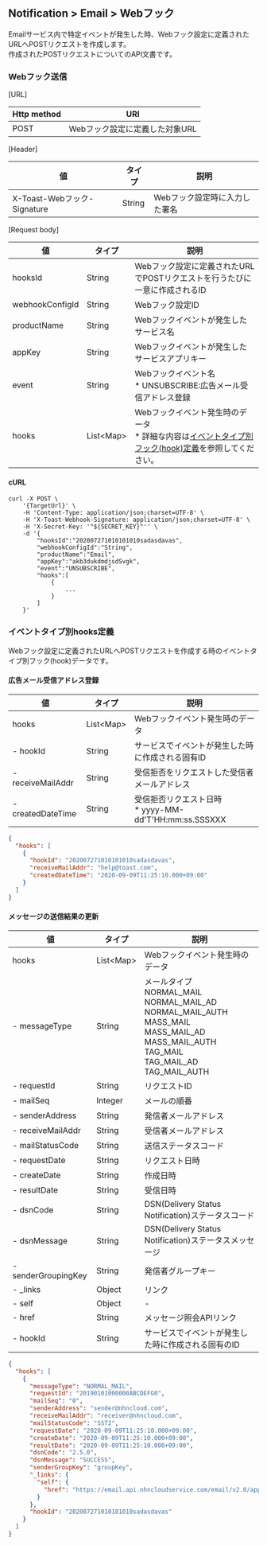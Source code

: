 ## Notification > Email > Webフック

Emailサービス内で特定イベントが発生した時、Webフック設定に定義されたURLへPOSTリクエストを作成します。<br>
作成されたPOSTリクエストについてのAPI文書です。

### Webフック送信

[URL]

| Http method | 	URI              |
|-------------|-------------------|
| POST        | Webフック設定に定義した対象URL |

[Header]

| 値                       | 	タイプ   | 	説明          |
|---------------------------|---------|----------------|
| X-Toast-Webフック-Signature | 	String | Webフック設定時に入力した署名 |

[Request body]

| 値             | 	タイプ        | 	説明                                                                                 |
|-----------------|--------------|---------------------------------------------------------------------------------------|
| hooksId         | 	String      | Webフック設定に定義されたURLでPOSTリクエストを行うたびに一意に作成されるID                                           |
| webhookConfigId | 	String      | Webフック設定ID                                                                              |
| productName     | 	String      | 	Webフックイベントが発生したサービス名                                                                   |
| appKey          | 	String      | Webフックイベントが発生したサービスアプリキー                                                                  |
| event           | 	String      | Webフックイベント名<br>* UNSUBSCRIBE:広告メール受信アドレス登録                                            |
| hooks           | 	List\<Map\> | Webフックイベント発生時のデータ<br>* 詳細な内容は[イベントタイプ別フック(hook)定義](./api-guide/#event-hooks)を参照してください。 |

#### cURL

```
curl -X POST \
    '{TargetUrl}' \
    -H 'Content-Type: application/json;charset=UTF-8' \
    -H 'X-Toast-Webhook-Signature: application/json;charset=UTF-8' \
    -H 'X-Secret-Key: '"${SECRET_KEY}"'' \
    -d '{
        "hooksId":"202007271010101010sadasdavas",
        "webhookConfigId":"String",
        "productName":"Email",
        "appKey":"akb3dukdmdjsdSvgk",
        "event":"UNSUBSCRIBE",
        "hooks":[
            {
                ...
            }
        ]
    }'
```

<span id="event-hooks"></span>

### イベントタイプ別hooks定義

Webフック設定に定義されたURLへPOSTリクエストを作成する時のイベントタイプ別フック(hook)データです。

#### 広告メール受信アドレス登録

| 値               | 	タイプ        | 	説明                                         |
|-------------------|--------------|-----------------------------------------------|
| hooks             | 	List\<Map\> | Webフックイベント発生時のデータ                             |
| - hookId          | 	String      | サービスでイベントが発生した時に作成される固有ID                   |
| - receiveMailAddr | 	String      | 	受信拒否をリクエストした受信者メールアドレス                       |
| - createdDateTime | 	String      | 受信拒否リクエスト日時<br>* yyyy-MM-dd'T'HH:mm:ss.SSSXXX |

```json
{
  "hooks": [
    {
      "hookId": "202007271010101010sadasdavas",
      "receiveMailAddr": "help@toast.com",
      "createdDateTime": "2020-09-09T11:25:10.000+09:00"
    }
  ]
}
```

#### メッセージの送信結果の更新

| 値                 | 	タイプ        | 	説明                                                                                                                                                 |
|---------------------|--------------|-------------------------------------------------------------------------------------------------------------------------------------------------------|
| hooks               | 	List\<Map\> | Webフックイベント発生時のデータ                                                                                                                                     |
| - messageType       | 	String      | メールタイプ<br>NORMAL_MAIL<br>NORMAL_MAIL_AD<br>NORMAL_MAIL_AUTH<br>MASS_MAIL<br>MASS_MAIL_AD<br>MASS_MAIL_AUTH<br>TAG_MAIL<br>TAG_MAIL_AD<br>TAG_MAIL_AUTH |
| - requestId         | 	String      | リクエストID                                                                                                                                                 |
| - mailSeq           | 	Integer     | メールの順番                                                                                                                                                |
| - senderAddress     | 	String      | 発信者メールアドレス                                                                                                                                           |
| - receiveMailAddr   | 	String      | 受信者メールアドレス                                                                                                                                           |
| - mailStatusCode    | 	String      | 送信ステータスコード                                                     |
| - requestDate       | 	String      | リクエスト日時                                                                                                                                               |
| - createDate        | 	String      | 作成日時                                                                                                                                               |
| - resultDate        | 	String      | 受信日時                                                                                                                                               |
| - dsnCode           | 	String      | DSN(Delivery Status Notification)ステータスコード                                                                                                             |
| - dsnMessage        | 	String      | DSN(Delivery Status Notification)ステータスメッセージ                                                                                                            |
| - senderGroupingKey | 	String      | 発信者グループキー                                                                                                                                            |
| - _links            | 	Object      | 	リンク                                                                                                                                                 |
| - self              | 	Object      | 	-                                                                                                                                                    |
| - href              | 	String      | 	メッセージ照会APIリンク                                                                                                                                      |
| - hookId            | 	String      | サービスでイベントが発生した時に作成される固有のID                                                                                                                           |


```json
{
  "hooks": [
    {
      "messageType": "NORMAL_MAIL",
      "requestId": "20190101000000ABCDEFG0",
      "mailSeq": "0",
      "senderAddress": "sender@nhncloud.com",
      "receiveMailAddr": "receiver@nhncloud.com",
      "mailStatusCode": "SST2",
      "requestDate": "2020-09-09T11:25:10.000+09:00",
      "createDate": "2020-09-09T11:25:10.000+09:00",
      "resultDate": "2020-09-09T11:25:10.000+09:00",
      "dsnCode": "2.5.0",
      "dsnMessage": "SUCCESS",
      "senderGroupKey": "groupKey",
      "_links": {
        "self": {
          "href": "https://email.api.nhncloudservice.com/email/v2.0/appKeys/hVYsda0xPcasTT5hC6z/sender/mail/20190101000000ABCDEFG0/0"
        }
      },
      "hookId": "202007271010101010sadasdavas"
    }
  ]
}
```
